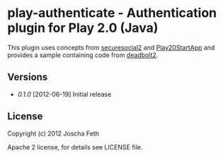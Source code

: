 # play-authenticate - Authentication plugin for Play 2.0 (Java)

This plugin uses concepts from [securesocial2][] and [Play20StartApp][] and provides a sample containing code from [deadbolt2][].

## Versions

* *0.1.0* [2012-06-19] Initial release

## License

Copyright (c) 2012 Joscha Feth

Apache 2 license, for details see LICENSE file.


[securesocial2]: https://github.com/jaliss/securesocial
[deadbolt2]: https://github.com/schaloner/deadbolt-2
[Play20StartApp]: https://github.com/yesnault/Play20StartApp